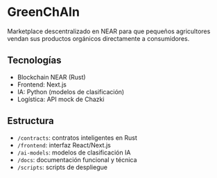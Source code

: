# GreenChAIn

Marketplace descentralizado en NEAR para que pequeños agricultores vendan sus productos orgánicos directamente a consumidores.

## Tecnologías
- Blockchain NEAR (Rust)
- Frontend: Next.js
- IA: Python (modelos de clasificación)
- Logística: API mock de Chazki

## Estructura
- `/contracts`: contratos inteligentes en Rust
- `/frontend`: interfaz React/Next.js
- `/ai-models`: modelos de clasificación IA
- `/docs`: documentación funcional y técnica
- `/scripts`: scripts de despliegue
